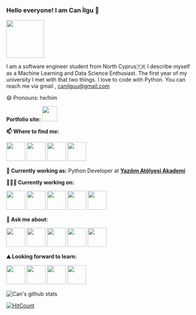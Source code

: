 ### Hello everyone! I am Can İlgu 👋


<img src="https://media.giphy.com/media/l0MYC0LajbaPoEADu/giphy.gif" width="100px"></h2>

I am a software engineer student from North Cyprus🇹🇷 I describe myself as a Machine Learning and Data Science Enthusiast. The first year of my university I met with that two things. I love to code with Python. You can reach me via gmail , canilguu@gmail.com

😄 Pronouns: he/him

**Portfolio site:**
<code><a href="http://canilgu.com/" target="_blank"><img height="40" src="https://i.ibb.co/JyV7NGF/devilgu.png"></a></code>



**📫 Where to find me:** 

<code><a href="https://www.instagram.com/canilgu/" target="_blank"><img height="50" src="https://www.vectorlogo.zone/logos/instagram/instagram-ar21.svg"></a></code>
<code><a href="https://twitter.com/EtiiPuff9" target="_blank"><img height="50" src="https://www.vectorlogo.zone/logos/twitter/twitter-icon.svg"></a></code>
<code><a href="https://www.linkedin.com/in/can-ilgu-657730198/" target="_blank"><img height="50" src="https://www.vectorlogo.zone/logos/linkedin/linkedin-ar21.svg"></a></code>
<code><a href="https://www.facebook.com/can.ilgu" target="_blank"><img height="50" src="https://www.vectorlogo.zone/logos/facebook/facebook-official.svg"></a></code>


**💼 Currently working as:** Python Developer at <a href="https://www.instagram.com/yazilimatolyesi/" target="_blank"><b>Yazılım Atölyesi Akademi</b></a>

**👨🏻‍💻 Currently working on:** 

<code><a href="https://www.python.org/" target="_blank"><img height="50" src="https://www.vectorlogo.zone/logos/python/python-ar21.svg"></a></code>
<code><a href="https://www.djangoproject.com/" target="_blank"><img height="50" src="https://www.vectorlogo.zone/logos/djangoproject/djangoproject-ar21.svg"></a></code>
<code><a href="https://www.selenium.dev/" target="_blank"><img height="50" src="https://raw.githubusercontent.com/gilbarbara/logos/804dc257b59e144eaca5bc6ffd16949752c6f789/logos/selenium.svg"></a></code>
<code><a href="https://firebase.google.com/" target="_blank"><img height="50" src="https://www.vectorlogo.zone/logos/firebase/firebase-ar21.svg"></a></code>
<code><a href="https://www.jetbrains.com/pycharm/" target="_blank"><img height="50" src="https://raw.githubusercontent.com/gilbarbara/logos/804dc257b59e144eaca5bc6ffd16949752c6f789/logos/pycharm.svg"></a></code>

**💬 Ask me about:** 

<code><a href="https://www.linux.org/" target="_blank"><img height="50" src="https://www.vectorlogo.zone/logos/linux/linux-ar21.svg"></a></code>
<code><a href="https://www.python.org/" target="_blank"><img height="50" src="https://www.vectorlogo.zone/logos/python/python-ar21.svg"></a></code>
<code><a href="https://git-scm.com//" target="_blank"><img height="50" src="https://www.vectorlogo.zone/logos/git-scm/git-scm-ar21.svg"></a></code>
<code><a href="https://opencv.org/" target="_blank"><img height="50" src="https://www.vectorlogo.zone/logos/opencv/opencv-ar21.svg"></a></code>
<code><a href="https://jupyter.org/" target="_blank"><img height="50" src="https://www.vectorlogo.zone/logos/jupyter/jupyter-ar21.svg"></a></code>


**⛰ Looking forward to learn:** 

<code><a href="https://www.javascript.com/" target="_blank"><img height="50" src="https://www.vectorlogo.zone/logos/javascript/javascript-ar21.svg"></a></code>
<code><a href="https://reactjs.org/" target="_blank"><img height="50" src="https://www.vectorlogo.zone/logos/reactjs/reactjs-ar21.svg"></a></code>
<code><a href="https://www.typescriptlang.org/" target="_blank"><img height="50" src="https://raw.githubusercontent.com/shgysk8zer0/logos/2eb0711931532297a08526b39f778c4365a202e1/typescript.svg"></a></code>
<code><a href="https://en.wikipedia.org/wiki/Artificial_intelligence" target="_blank"><img height="50" src="https://raw.githubusercontent.com/detain/svg-logos/780f25886640cef088af994181646db2f6b1a3f8/svg/amazon-artificial-intelligence.svg"></a></code>





![Can's github stats](https://github-readme-stats.vercel.app/api?username=Vitaee&show_icons=true&line_height=30)

[![HitCount](http://hits.dwyl.com/Vitaee/https://githubcom/Vitaee/PythonileSesliAsistanV2.svg)](http://hits.dwyl.com/Vitaee/https://githubcom/Vitaee/PythonileSesliAsistanV2)


